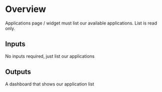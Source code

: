 # Overview
Applications page / widget must list our available applications. List is read only.

## Inputs
No inputs required, just list our applications

## Outputs
A dashboard that shows our application list